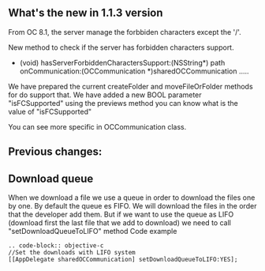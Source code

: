 What's the new in 1.1.3 version
---------------

From OC 8.1, the server manage the forbbiden characters except the '/'. 

New method to check if the server has forbidden characters support.
- (void) hasServerForbiddenCharactersSupport:(NSString*) path onCommunication:(OCCommunication *)sharedOCCommunication .....

We have prepared the current createFolder and moveFileOrFolder methods for do support that. We have added a new BOOL parameter "isFCSupported" using the previews method you can know what is the value of "isFCSupported"

You can see more specific in OCCommunication class.



Previous changes:
---------------

Download queue
---------------
When we download a file we use a queue in order to download the files one by one. 
By default the queue es FIFO. We will download the files in the order that the developer add them.
But if we want to use the queue as LIFO (download first the last file that we add to download) we need to call "setDownloadQueueToLIFO" method
Code example
~~~~~~~~~~~~
.. code-block:: objective-c
//Set the downloads with LIFO system
[[AppDelegate sharedOCCommunication] setDownloadQueueToLIFO:YES];
